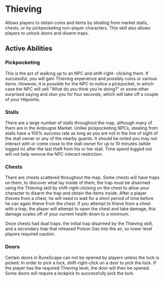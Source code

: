 # Thieving
Allows players to obtain coins and items by stealing from market stalls, chests, or by pickpocketing non-player characters. This skill also allows players to unlock doors and disarm traps. 

## Active Abilities
### Pickpocketing
This is the act of walking up to an NPC and shift-right- clicking them. If successful, you will gain Thieving experience and possibly coins or various items. However, it is possible for the NPC to notice a pickpocket, in which case the NPC will yell "What do you think you're doing?" or some other surprised saying and stun you for four seconds, which will take off a couple of your Hitpoints. 

### Stalls
There are a large number of stalls throughout the map, although many of them are in the Ardougne Market. Unlike pickpocketing NPCs, stealing from stalls have a 100% success rate as long as you are not in the line of sight of the stall owner or any of the nearby guards. It should be noted you may not interact with or come close to the stall owner for up to 10 minutes (while logged in) after the last theft from his or her stall. Time spend logged out will not help remove the NPC interact restriction.

### Chests
There are chests scattered throughout the map. Some chests will have traps on them, to discover what lay inside of them, the trap must be disarmed using the Thieving skill by shift-right-clicking on the chest to allow your character to disarm the trap and obtain the items inside. After a player thieves from a chest, he will need to wait for a short period of time before he can again thieve from the chest. If you attempt to thieve from a chest with a trap, the player will attempt to open the chest and take damage, this damage scales off of your current health down to a minimum.

Once chests had dual traps: the initial trap disarmed by the Thieving skill, and a secondary trap that released Poison Gas into the air, so lower level players required caution.

### Doors
Certain doors in RuneScape can not be opened by players unless the lock is picked. In order to pick a lock, shift-right-click on a door to pick the lock. If the player has the required Thieving level, the door will then be opened. Some doors will require a lockpick to successfully pick the lock.
